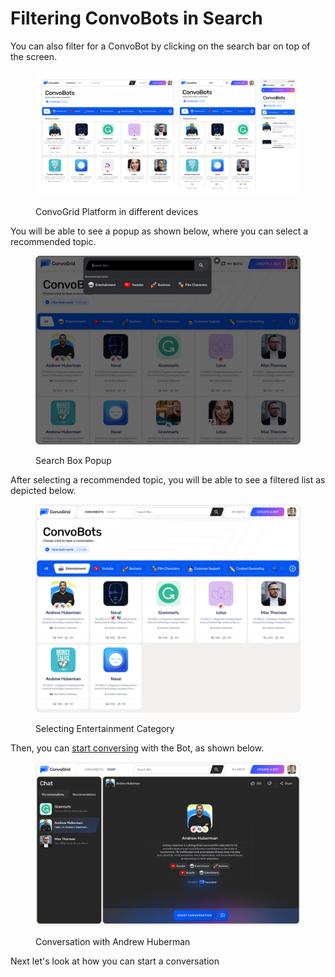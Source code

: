 # Filtering ConvoBots in Search

You can also filter for a ConvoBot by clicking on the search bar on top of the screen.

<figure><img src="../../.gitbook/assets/image (4).png" alt=""><figcaption><p>ConvoGrid Platform in different devices</p></figcaption></figure>

You will be able to see a popup as shown below, where you can select a recommended topic.

<figure><img src="../../.gitbook/assets/image (5).png" alt=""><figcaption><p>Search Box Popup</p></figcaption></figure>

After selecting a recommended topic, you will be able to see a filtered list as depicted below.

<figure><img src="../../.gitbook/assets/image (9).png" alt=""><figcaption><p>Selecting Entertainment Category</p></figcaption></figure>

Then, you can [start conversing](broken-reference) with the Bot, as shown below.

<figure><img src="../../.gitbook/assets/image (10).png" alt=""><figcaption><p>Conversation with Andrew Huberman</p></figcaption></figure>



Next let's look at how you can start a conversation
